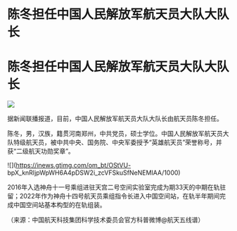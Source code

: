 # 陈冬担任中国人民解放军航天员大队大队长

# 陈冬担任中国人民解放军航天员大队大队长

![](https://inews.gtimg.com/om_bt/Oxepe2XX_PDHu6w6GFJPVFdmDTvmssxIyqh290s7qAYHAAA/1000)

据新闻联播报道，目前，中国人民解放军航天员大队大队长由航天员陈冬担任。

陈冬，男，汉族，籍贯河南郑州，中共党员，硕士学位。中国人民解放军航天员大队特级航天员，被中共中央、国务院、中央军委授予“英雄航天员”荣誉称号，并获“二级航天功勋奖章”。

![](https://inews.gtimg.com/om_bt/OStVU-
bpX_knRIjpWpWH6A4pDSW2i_zcVFSkuSfNeNEMIAA/1000)

2016年入选神舟十一号乘组进驻天宫二号空间实验室完成为期33天的中期在轨驻留；2022年作为神舟十四号航天员乘组指令长进入中国空间站，在轨半年期间完成中国空间站基本构型的在轨组装。

（来源：中国航天科技集团科学技术委员会官方科普微博@航天五线谱）

